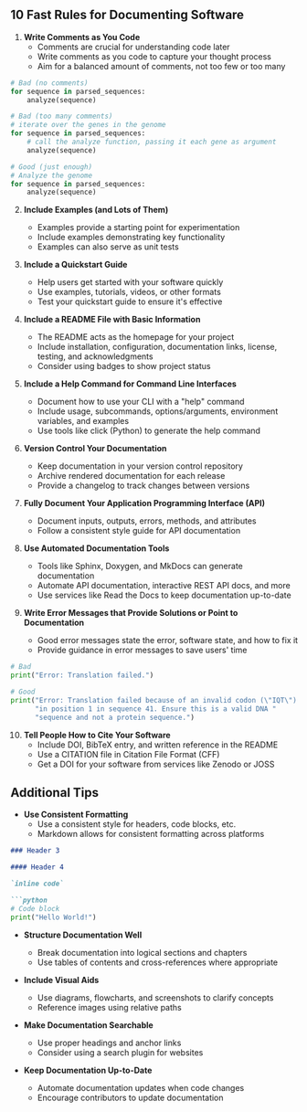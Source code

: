 ## 10 Fast Rules for Documenting Software

1. **Write Comments as You Code**
   - Comments are crucial for understanding code later
   - Write comments as you code to capture your thought process
   - Aim for a balanced amount of comments, not too few or too many

```python
# Bad (no comments)
for sequence in parsed_sequences: 
    analyze(sequence)

# Bad (too many comments)  
# iterate over the genes in the genome
for sequence in parsed_sequences:
    # call the analyze function, passing it each gene as argument
    analyze(sequence) 

# Good (just enough)
# Analyze the genome 
for sequence in parsed_sequences:
    analyze(sequence)
```

2. **Include Examples (and Lots of Them)**
   - Examples provide a starting point for experimentation
   - Include examples demonstrating key functionality  
   - Examples can also serve as unit tests

3. **Include a Quickstart Guide**
   - Help users get started with your software quickly
   - Use examples, tutorials, videos, or other formats
   - Test your quickstart guide to ensure it's effective

4. **Include a README File with Basic Information**
   - The README acts as the homepage for your project
   - Include installation, configuration, documentation links, license, testing, and acknowledgments
   - Consider using badges to show project status

5. **Include a Help Command for Command Line Interfaces**
   - Document how to use your CLI with a "help" command
   - Include usage, subcommands, options/arguments, environment variables, and examples
   - Use tools like click (Python) to generate the help command

6. **Version Control Your Documentation**  
   - Keep documentation in your version control repository
   - Archive rendered documentation for each release
   - Provide a changelog to track changes between versions

7. **Fully Document Your Application Programming Interface (API)** 
   - Document inputs, outputs, errors, methods, and attributes
   - Follow a consistent style guide for API documentation

8. **Use Automated Documentation Tools**
   - Tools like Sphinx, Doxygen, and MkDocs can generate documentation
   - Automate API documentation, interactive REST API docs, and more
   - Use services like Read the Docs to keep documentation up-to-date  

9. **Write Error Messages that Provide Solutions or Point to Documentation**
   - Good error messages state the error, software state, and how to fix it
   - Provide guidance in error messages to save users' time

```python
# Bad
print("Error: Translation failed.")

# Good  
print("Error: Translation failed because of an invalid codon (\"IQT\") "
      "in position 1 in sequence 41. Ensure this is a valid DNA "
      "sequence and not a protein sequence.")
```

10. **Tell People How to Cite Your Software**
    - Include DOI, BibTeX entry, and written reference in the README
    - Use a CITATION file in Citation File Format (CFF)
    - Get a DOI for your software from services like Zenodo or JOSS

## Additional Tips

- **Use Consistent Formatting**
    - Use a consistent style for headers, code blocks, etc.
    - Markdown allows for consistent formatting across platforms

```markdown
### Header 3

#### Header 4

`inline code`

```python
# Code block
print("Hello World!")
```

- **Structure Documentation Well**
    - Break documentation into logical sections and chapters
    - Use tables of contents and cross-references where appropriate

- **Include Visual Aids**
    - Use diagrams, flowcharts, and screenshots to clarify concepts
    - Reference images using relative paths

- **Make Documentation Searchable**
    - Use proper headings and anchor links
    - Consider using a search plugin for websites

- **Keep Documentation Up-to-Date**
    - Automate documentation updates when code changes
    - Encourage contributors to update documentation
```
